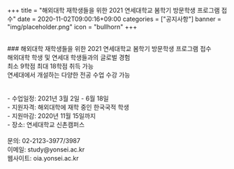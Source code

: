 +++
title = "해외대학 재학생들을 위한 2021 연세대학교 봄학기 방문학생 프로그램 접수"
date = 2020-11-02T09:00:16+09:00
categories = ["공지사항"]
banner = "img/placeholder.png"
icon = "bullhorn"
+++
<!--more-->

<br>
### 해외대학 재학생들을 위한 2021 연세대학교 봄학기 방문학생 프로그램 접수


<br>
해외대학 학생 및 연세대 학생들과의 글로벌 경험
<br>
최소 9학점 최대 18학점 취득 가능
<br>
연세대에서 개설하는 다양한 전공 수업 수강 가능
<br>
<br>
<br>
- 수업일정: 2021년 3월 2일 - 6월 18일
<br>
- 지원자격: 해외대학에 재학 중인 한국국적 학생
<br>
- 지원마감: 2020년 11월 15일까지
<br>
- 장소: 연세대학교 신촌캠퍼스
<br>
<br>
문의: 02-2123-3977/3987
<br>
이메일: study@yonsei.ac.kr                   
<br>
웹사이트: oia.yonsei.ac.kr
<br>
<br>
<br>
